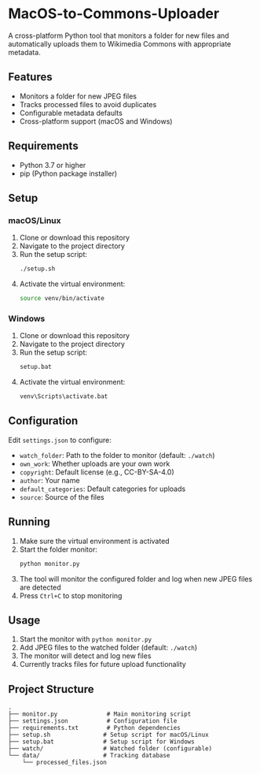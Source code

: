 # MacOS-to-Commons-Uploader

A cross-platform Python tool that monitors a folder for new files and automatically uploads them to Wikimedia Commons with appropriate metadata.

## Features

- Monitors a folder for new JPEG files
- Tracks processed files to avoid duplicates
- Configurable metadata defaults
- Cross-platform support (macOS and Windows)

## Requirements

- Python 3.7 or higher
- pip (Python package installer)

## Setup

### macOS/Linux

1. Clone or download this repository
2. Navigate to the project directory
3. Run the setup script:
   ```bash
   ./setup.sh
   ```
4. Activate the virtual environment:
   ```bash
   source venv/bin/activate
   ```

### Windows

1. Clone or download this repository
2. Navigate to the project directory
3. Run the setup script:
   ```cmd
   setup.bat
   ```
4. Activate the virtual environment:
   ```cmd
   venv\Scripts\activate.bat
   ```

## Configuration

Edit `settings.json` to configure:
- `watch_folder`: Path to the folder to monitor (default: `./watch`)
- `own_work`: Whether uploads are your own work
- `copyright`: Default license (e.g., CC-BY-SA-4.0)
- `author`: Your name
- `default_categories`: Default categories for uploads
- `source`: Source of the files

## Running

1. Make sure the virtual environment is activated
2. Start the folder monitor:
   ```bash
   python monitor.py
   ```
3. The tool will monitor the configured folder and log when new JPEG files are detected
4. Press `Ctrl+C` to stop monitoring

## Usage

1. Start the monitor with `python monitor.py`
2. Add JPEG files to the watched folder (default: `./watch`)
3. The monitor will detect and log new files
4. Currently tracks files for future upload functionality

## Project Structure

```
.
├── monitor.py              # Main monitoring script
├── settings.json           # Configuration file
├── requirements.txt        # Python dependencies
├── setup.sh               # Setup script for macOS/Linux
├── setup.bat              # Setup script for Windows
├── watch/                 # Watched folder (configurable)
└── data/                  # Tracking database
    └── processed_files.json
```
